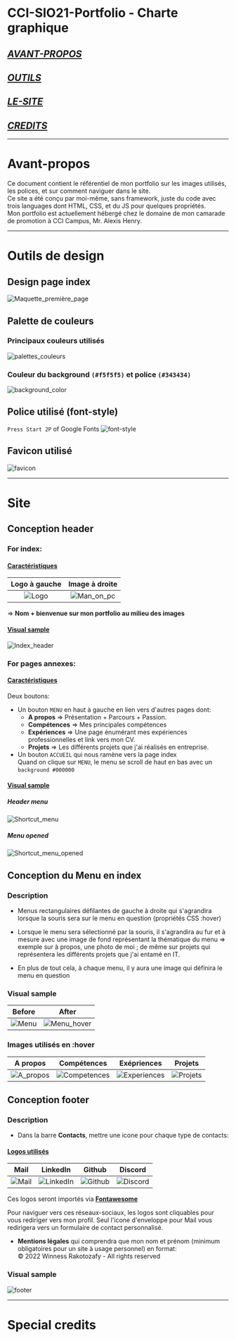 # CCI-SIO21-Portfolio - Charte graphique

## *[AVANT-PROPOS](#Avant-propos)*
## *[OUTILS](#Outils-de-design)*
## *[LE-SITE](#Site)*
## *[CREDITS](#Special-credits)*

---

# **Avant-propos**
Ce document contient le référentiel de mon portfolio sur les images utilisés, les polices, et sur comment naviguer dans le site.  
Ce site a été conçu par moi-même, sans framework, juste du code avec trois languages dont HTML, CSS, et du JS pour quelques propriétés.  
Mon portfolio est actuellement hébergé chez le domaine de mon camarade de promotion à CCI Campus, Mr. Alexis Henry.

---

# **Outils de design**
## Design page index

![Maquette_première_page](CHARTE_GRAPHIQUE/Maquettes/Maquette_première_page.png)

## Palette de couleurs
### Principaux couleurs utilisés

![palettes_couleurs](CHARTE_GRAPHIQUE/Maquettes/palettes_couleurs.jpeg)

### Couleur du background `(#f5f5f5)` et police `(#343434)`

![background_color](CHARTE_GRAPHIQUE/Maquettes/background_color.png)


## Police utilisé (font-style)

`Press Start 2P` of Google Fonts
![font-style](CHARTE_GRAPHIQUE/Maquettes/font-style.png)

## Favicon utilisé
![favicon](CHARTE_GRAPHIQUE/Logos&Icons/ico.png)

---

# **Site**
## Conception header
### For index:
#### <ins>Caractéristiques</ins>
Logo à gauche                 |                   Image à droite
:----------------------------:|:--------------------------------:
![Logo](CHARTE_GRAPHIQUE/Logos&Icons/My_Logo.png) | ![Man_on_pc](CHARTE_GRAPHIQUE/Logos&Icons/image_pc.png)

=> **Nom + bienvenue sur mon portfolio au milieu des images**
#### <ins>Visual sample</ins>
![Index_header](CHARTE_GRAPHIQUE/Maquettes/header.png)
### For pages annexes:
#### <ins>Caractéristiques</ins>
Deux boutons:
* Un bouton ``MENU`` en haut à gauche en lien vers d'autres pages dont:
    - **A propos** =>  Présentation + Parcours + Passion.
    - **Compétences** => Mes principales compétences
    - **Expériences** => Une page énumérant mes expériences professionnelles et link vers mon CV.
    - **Projets** => Les différents projets que j'ai réalisés en entreprise.
* Un bouton ``ACCUEIL`` qui nous ramène vers la page index  
Quand on clique sur ``MENU``, le menu se scroll de haut en bas avec un `background #000000`

#### <ins>Visual sample</ins>
##### ***Header menu***
![Shortcut_menu](CHARTE_GRAPHIQUE/Maquettes/Shortcut_menu.png)
##### ***Menu opened***
![Shortcut_menu_opened](CHARTE_GRAPHIQUE/Maquettes/Shortcut_menu_opened.png)

    
## Conception du Menu en index
### Description
* Menus rectangulaires défilantes de gauche à droite qui s'agrandira lorsque la souris sera sur le menu en question (propriétés CSS :hover)

* Lorsque le menu sera sélectionné par la souris, il s'agrandira au fur et à mesure avec une image de fond représentant la thématique du menu => exemple sur à propos, une photo de moi ; de même sur projets qui représentera les différents projets que j'ai entamé en IT.

* En plus de tout cela, à chaque menu, il y aura une image qui définira le menu en question 

### Visual sample
Before                       |                   After
:---------------------------:|:-----------------------:
![Menu](CHARTE_GRAPHIQUE/Maquettes/Menu.png) | ![Menu_hover](CHARTE_GRAPHIQUE/Maquettes/Menu_hover.png)

### Images utilisés en :hover
| A propos | Compétences | Exépriences | Projets |
|:-:|:-:|:-:|:-:|
![A_propos](CSS/images/Index/a_propos.jpg) | ![Competences](CSS/images/Index/competences.jpg) | ![Experiences](CSS/images/Index/experiences.jpg) | ![Projets](CSS/images/Index/projets.jpg)


## Conception footer
### Description
* Dans la barre **Contacts**, mettre une icone pour chaque type de contacts:  
#### <ins>Logos utilisés</ins>
|   Mail    |    LinkedIn    |    Github    |    Discord    |
|:-:|:-:|:-:|:-:|
| ![Mail](CHARTE_GRAPHIQUE/Logos&Icons/Mail.png) | ![LinkedIn](CHARTE_GRAPHIQUE/Logos&Icons/Linkedin.png) | ![Github](CHARTE_GRAPHIQUE/Logos&Icons/Github.png) | ![Discord](CHARTE_GRAPHIQUE/Logos&Icons/Discord.png) |

  
Ces logos seront importés via **[Fontawesome](https://fontawesome.com/)**
  
Pour naviguer vers ces réseaux-sociaux, les logos sont cliquables pour vous rediriger vers mon profil. Seul l'icone d'enveloppe pour Mail vous redirigera vers un formulaire de contact personnalisé.
  
* **Mentions légales** qui comprendra que mon nom et prénom (minimum obligatoires pour un site à usage personnel) en format:  
© 2022 Winness Rakotozafy - All rights reserved

### Visual sample
![footer](CHARTE_GRAPHIQUE/Maquettes/footer.png)

---

# **Special credits**